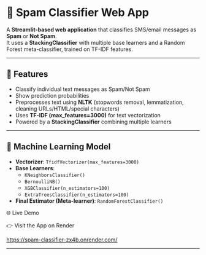 # 📩 Spam Classifier Web App  

A **Streamlit-based web application** that classifies SMS/email messages as **Spam** or **Not Spam**.  
It uses a **StackingClassifier** with multiple base learners and a Random Forest meta-classifier, trained on TF-IDF features.  

---

## 🚀 Features  
- Classify individual text messages as Spam/Not Spam  
- Show prediction probabilities  
- Preprocesses text using **NLTK** (stopwords removal, lemmatization, cleaning URLs/HTML/special characters)  
- Uses **TF-IDF (max_features=3000)** for text vectorization  
- Powered by a **StackingClassifier** combining multiple learners  

---

## 🧠 Machine Learning Model  

- **Vectorizer**: `TfidfVectorizer(max_features=3000)`  
- **Base Learners**:  
  - `KNeighborsClassifier()`  
  - `BernoulliNB()`  
  - `XGBClassifier(n_estimators=100)`  
  - `ExtraTreesClassifier(n_estimators=100)`  
- **Final Estimator (Meta-learner)**: `RandomForestClassifier()`

🌐 Live Demo

👉 Visit the App on Render

  https://spam-classifier-zx4b.onrender.com/

---


